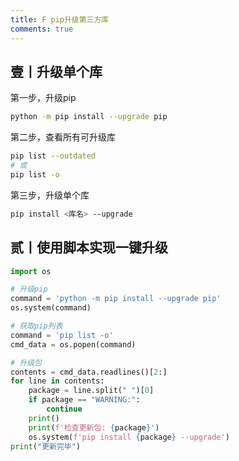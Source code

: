 ```yaml
---
title: F pip升级第三方库
comments: true
---
```

## 壹丨升级单个库

第一步，升级pip

```bash
python -m pip install --upgrade pip
```

第二步，查看所有可升级库

```bash
pip list --outdated
# 或
pip list -o
```

第三步，升级单个库

```bash
pip install <库名> --upgrade
```

## 贰丨使用脚本实现一键升级

```python
import os

# 升级pip
command = 'python -m pip install --upgrade pip'
os.system(command)

# 获取pip列表
command = 'pip list -o'
cmd_data = os.popen(command)

# 升级包
contents = cmd_data.readlines()[2:]
for line in contents:
    package = line.split(" ")[0]
    if package == "WARNING:":
        continue
    print()
    print(f'检查更新包: {package}')
    os.system(f'pip install {package} --upgrade')
print("更新完毕")
```

